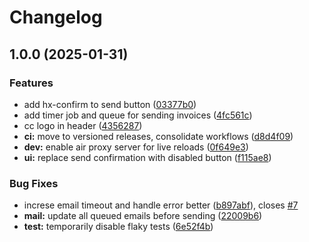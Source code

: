 # Changelog

## 1.0.0 (2025-01-31)


### Features

* add hx-confirm to send button ([03377b0](https://github.com/scottmckendry/ccinvoice/commit/03377b0e919c225db4fc668d8ecbac29afc3d012))
* add timer job and queue for sending invoices ([4fc561c](https://github.com/scottmckendry/ccinvoice/commit/4fc561ccd8b3e0a9cd1f89d441baeb2e0677746a))
* cc logo in header ([4356287](https://github.com/scottmckendry/ccinvoice/commit/43562871d7624bb81f1b6201d02de398c9d9a38c))
* **ci:** move to versioned releases, consolidate workflows ([d8d4f09](https://github.com/scottmckendry/ccinvoice/commit/d8d4f09a46a0c7fce81bf19cbe6bec8795139da2))
* **dev:** enable air proxy server for live reloads ([0f649e3](https://github.com/scottmckendry/ccinvoice/commit/0f649e3c9182af01c81db2030a5d5ce8e5426099))
* **ui:** replace send confirmation with disabled button ([f115ae8](https://github.com/scottmckendry/ccinvoice/commit/f115ae8bda3310a68430d7114f32fe47fae9346f))


### Bug Fixes

* increse email timeout and handle error better ([b897abf](https://github.com/scottmckendry/ccinvoice/commit/b897abfe7508cbc230fe2086a6f6b0702a19029e)), closes [#7](https://github.com/scottmckendry/ccinvoice/issues/7)
* **mail:** update all queued emails before sending ([22009b6](https://github.com/scottmckendry/ccinvoice/commit/22009b6c3f31a8201165a8955f5a1ac64af180a7))
* **test:** temporarily disable flaky tests ([6e52f4b](https://github.com/scottmckendry/ccinvoice/commit/6e52f4bcb1a8651e98fd536de0d1bd49c27fb530))
